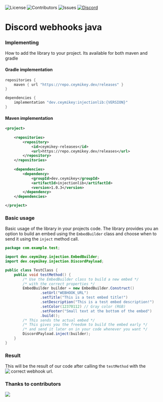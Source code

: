![License](https://img.shields.io/github/license/Ceymikey/InjectionLib?color=blue)
![Contributors](https://img.shields.io/github/contributors/Ceymikey/InjectionLib?color=blue)
![Issues](https://img.shields.io/github/issues/Ceymikey/InjectionLib?color=blue)
[![Discord](https://img.shields.io/badge/Discord-Click%20to%20Join-5865F2?logo=discord&logoColor=white)](https://discord.gg/MPuQEeZB4w)

# Discord webhooks java

### Implementing
How to add the library to your project. Its available for both maven and gradle
#### Gradle implementation
```gradle
repositories {
    maven { url "https://repo.ceymikey.dev/releases" }
}

dependencies {
    implementation "dev.ceymikey:injectionlib:{VERSION}"
}
```
#### Maven implementation
```xml
<project>
    
    <repositories>
        <repository>
            <id>ceymikey-releases</id>
            <url>https://repo.ceymikey.dev/releases</url>
        </repository>
    </repositories>
    
    <dependencies>
        <dependency>
            <groupId>dev.ceymikey</groupId>
            <artifactId>injectionlib</artifactId>
            <version>1.0.3</version>
        </dependency>
    </dependencies>

</project>
```

### Basic usage
Basic usage of the library in your projects code. The library provides you an option to build
an embed using the `EmbedBuilder` class and choose when to send it using the `inject` method call.
```java
package com.example.test;

import dev.ceymikey.injection.EmbedBuilder;
import dev.ceymikey.injection.DiscordPayload;

public class TestClass {
    public void testMethod() {
        /* Use the EmbedBuilder class to build a new embed */
        /* with the correct properties */
        EmbedBuilder builder = new EmbedBuilder.Construct()
                .setUrl("WEBHOOK_URL")
                .setTitle("This is a test embed title!")
                .setDescription("This is a test embed description!")
                .setColor(12370112) // Gray color (RGB)
                .setFooter("Small text at the bottom of the embed")
                .build();
        /* This sends the actual embed */
        /* This gives you the freedom to build the embed early */
        /* and send it later on in your code whenever you want */
        DiscordPayload.inject(builder);
    }
}
```
### Result
This will be the result of our code after calling the `testMethod` with 
the correct webhook url.
<img align="left" src="https://github.com/user-attachments/assets/2967b077-35b5-4c50-805e-3647364d0aee">

### Thanks to contributors
<a href="https://github.cSom/Ceymikey/InjectionLib/graphs/contributors">
  <img src="https://contrib.rocks/image?repo=ceymikey/Injectionlib" />
</a>